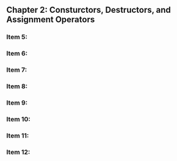 ## Chapter 2: Consturctors, Destructors, and Assignment Operators

### Item 5: 

### Item 6: 

### Item 7: 

### Item 8: 

### Item 9: 

### Item 10: 

### Item 11:

### Item 12:
